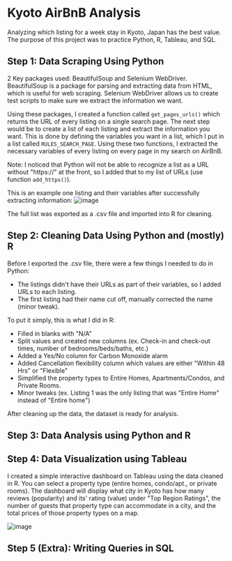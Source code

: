 # Kyoto AirBnB Analysis
Analyzing which listing for a week stay in Kyoto, Japan has the best value.
The purpose of this project was to practice Python, R, Tableau, and SQL.

## Step 1: Data Scraping Using Python
2 Key packages used: BeautifulSoup and Selenium WebDriver.
BeautifulSoup is a package for parsing and extracting data from HTML, which is useful for web scraping.
Selenium WebDriver allows us to create test scripts to make sure we extract the information we want.

Using these packages, I created a function called `get_pages_urls()` which returns the URL of every listing on a single search page. The next step would be to create a list of each listing and extract the information you want. This is done by defining the variables you want in a list, which I put in a list called `RULES_SEARCH_PAGE`. Using these two functions, I extracted the necessary variables of every listing on every page in my search on AirBnB.

Note: I noticed that Python will not be able to recognize a list as a URL without "https://" at the front, so I added that to my list of URLs (use function `add_https()`). 

This is an example one listing and their variables after successfully extracting information:
![image](https://user-images.githubusercontent.com/78035136/231946247-598e145d-7838-4ac4-95b6-1175b4332b26.png)

The full list was exported as a .csv file and imported into R for cleaning.

## Step 2: Cleaning Data Using Python and (mostly) R
Before I exported the .csv file, there were a few things I needed to do in Python:
- The listings didn't have their URLs as part of their variables, so I added URLs to each listing.
- The first listing had their name cut off, manually corrected the name (minor tweak).

To put it simply, this is what I did in R:
- Filled in blanks with "N/A"
- Split values and created new columns (ex. Check-in and check-out times, number of bedrooms/beds/baths, etc.)
- Added a Yes/No column for Carbon Monoxide alarm
- Added Cancellation flexibility column which values are either "Within 48 Hrs" or "Flexible"
- Simplified the property types to Entire Homes, Apartments/Condos, and Private Rooms.
- Minor tweaks (ex. Listing 1 was the only listing that was "Entire Home" instead of "Entire home")

After cleaning up the data, the dataset is ready for analysis.

## Step 3: Data Analysis using Python and R


## Step 4: Data Visualization using Tableau

I created a simple interactive dashboard on Tableau using the data cleaned in R.
You can select a property type (entire homes, condo/apt., or private rooms).
The dashboard will display what city in Kyoto has how many reviews (popularity) and its' rating (value) under "Top Region Ratings", the number of guests that property type can accommodate in a city, and the total prices of those property types on a map. 

![image](https://user-images.githubusercontent.com/78035136/232318225-ba5a1d35-60b7-4b97-bf55-c9cf34092c42.png)

## Step 5 (Extra): Writing Queries in SQL
